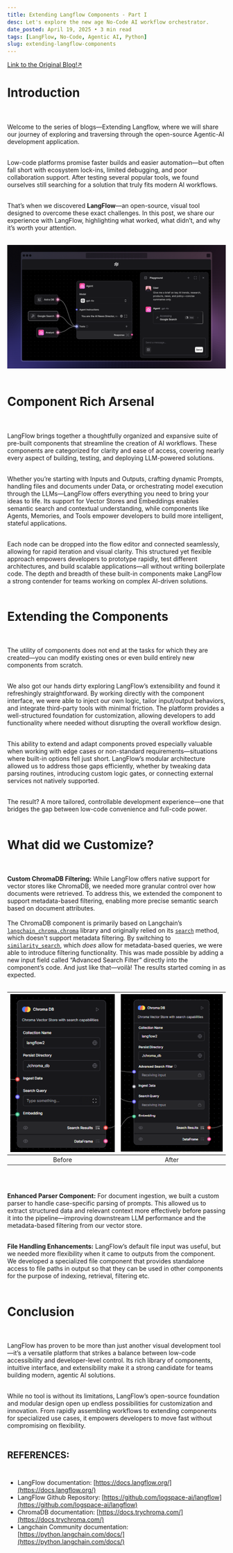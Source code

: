 ```yaml
---
title: Extending Langflow Components - Part I
desc: Let's explore the new age No-Code AI workflow orchestrator.
date_posted: April 19, 2025 • 3 min read
tags: [LangFlow, No-Code, Agentic AI, Python]
slug: extending-langflow-components
---
```


[Link to the Original Blog!↗](https://www.letsai.tech/post/extending-langflow-components-part-i)

# Introduction<br><br>

Welcome to the series of blogs—Extending Langflow, where we will share our journey of exploring and traversing through the open-source Agentic-AI development application.<br><br>

Low-code platforms promise faster builds and easier automation—but often fall short with ecosystem lock-ins, limited debugging, and poor collaboration support. After testing several popular tools, we found ourselves still searching for a solution that truly fits modern AI workflows.<br><br>

That’s when we discovered **LangFlow**—an open-source, visual tool designed to overcome these exact challenges. In this post, we share our experience with LangFlow, highlighting what worked, what didn’t, and why it’s worth your attention.<br><br>

![](/assets/images/langflow.png)<br><br>

# Component Rich Arsenal<br><br>

LangFlow brings together a thoughtfully organized and expansive suite of pre-built components that streamline the creation of AI workflows. These components are categorized for clarity and ease of access, covering nearly every aspect of building, testing, and deploying LLM-powered solutions.<br><br>

Whether you’re starting with Inputs and Outputs, crafting dynamic Prompts, handling files and documents under Data, or orchestrating model execution through the LLMs—LangFlow offers everything you need to bring your ideas to life. Its support for Vector Stores and Embeddings enables semantic search and contextual understanding, while components like Agents, Memories, and Tools empower developers to build more intelligent, stateful applications.<br><br>

Each node can be dropped into the flow editor and connected seamlessly, allowing for rapid iteration and visual clarity. This structured yet flexible approach empowers developers to prototype rapidly, test different architectures, and build scalable applications—all without writing boilerplate code. The depth and breadth of these built-in components make LangFlow a strong contender for teams working on complex AI-driven solutions.<br><br>

# Extending the Components<br><br>

The utility of components does not end at the tasks for which they are created—you can modify existing ones or even build entirely new components from scratch.<br><br>

We also got our hands dirty exploring LangFlow’s extensibility and found it refreshingly straightforward. By working directly with the component interface, we were able to inject our own logic, tailor input/output behaviors, and integrate third-party tools with minimal friction. The platform provides a well-structured foundation for customization, allowing developers to add functionality where needed without disrupting the overall workflow design.<br><br>

This ability to extend and adapt components proved especially valuable when working with edge cases or non-standard requirements—situations where built-in options fell just short. LangFlow’s modular architecture allowed us to address those gaps efficiently, whether by tweaking data parsing routines, introducing custom logic gates, or connecting external services not natively supported.<br><br>

The result? A more tailored, controllable development experience—one that bridges the gap between low-code convenience and full-code power.<br><br>

# What did we Customize?<br><br>

**Custom ChromaDB Filtering:** While LangFlow offers native support for vector stores like ChromaDB, we needed more granular control over how documents were retrieved. To address this, we extended the component to support metadata-based filtering, enabling more precise semantic search based on document attributes.<br><br>
The ChromaDB component is primarily based on Langchain’s [`langchain_chroma.chroma`](https://python.langchain.com/docs/integrations/vectorstores/chroma/) library and originally relied on its [`search`](https://python.langchain.com/v0.2/api_reference/chroma/vectorstores/langchain_chroma.vectorstores.Chroma.html#langchain_chroma.vectorstores.Chroma.search) method, which doesn't support metadata filtering. By switching to [`similarity_search`](https://python.langchain.com/v0.2/api_reference/chroma/vectorstores/langchain_chroma.vectorstores.Chroma.html#langchain_chroma.vectorstores.Chroma.similarity_search), which *does* allow for metadata-based queries, we were able to introduce filtering functionality. This was made possible by adding a new input field called “Advanced Search Filter” directly into the component’s code. And just like that—voilà\! The results started coming in as expected.<br><br>

| ![](/assets/images/chroma-1.png) | ![](/assets/images/chroma-2.png) |
| :---: | :---: |
| Before | After |
<br><br>

**Enhanced Parser Component:** For document ingestion, we built a custom parser to handle case-specific parsing of prompts. This allowed us to extract structured data and relevant context more effectively before passing it into the pipeline—improving downstream LLM performance and the metadata-based filtering from our vector store.<br><br>

**File Handling Enhancements:** LangFlow’s default file input was useful, but we needed more flexibility when it came to outputs from the component. We developed a specialized file component that provides standalone access to file paths in output so that they can be used in other components for the purpose of indexing, retrieval, filtering etc.<br><br>

# Conclusion<br><br>

LangFlow has proven to be more than just another visual development tool—it’s a versatile platform that strikes a balance between low-code accessibility and developer-level control. Its rich library of components, intuitive interface, and extensibility make it a strong candidate for teams building modern, agentic AI solutions.<br><br>

While no tool is without its limitations, LangFlow’s open-source foundation and modular design open up endless possibilities for customization and innovation. From rapidly assembling workflows to extending components for specialized use cases, it empowers developers to move fast without compromising on flexibility.<br><br>

## REFERENCES:<br><br>

* LangFlow documentation: [https://docs.langflow.org/](https://docs.langflow.org/)
* LangFlow Github Repository: [https://github.com/logspace-ai/langflow](https://github.com/logspace-ai/langflow)
* ChromaDB documentation: [https://docs.trychroma.com/](https://docs.trychroma.com/)
* Langchain Community documentation: [https://python.langchain.com/docs/](https://python.langchain.com/docs/)